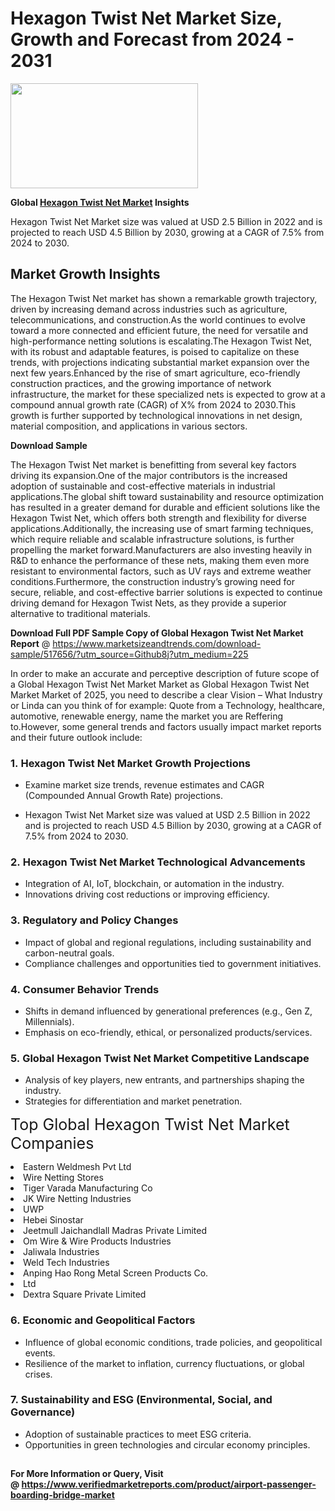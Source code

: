<H1>Hexagon Twist Net Market Size, Growth and Forecast from 2024 - 2031</H1><img class="aligncenter size-medium wp-image-584254" src="https://thirdeyenews.in/wp-content/uploads/2024/09/Global-Market-Research-300x168.jpeg" alt="" width="300" height="168" /><p><strong>Global&nbsp;<a href="https://www.marketsizeandtrends.com/download-sample/517656/?utm_source=Github8j?utm_medium=225">Hexagon Twist Net Market</a> Insights</strong></p><p>Hexagon Twist Net Market size was valued at USD 2.5 Billion in 2022 and is projected to reach USD 4.5 Billion by 2030, growing at a CAGR of 7.5% from 2024 to 2030.</p><p><h2>Market Growth Insights</h2> <p>The Hexagon Twist Net market has shown a remarkable growth trajectory, driven by increasing demand across industries such as agriculture, telecommunications, and construction.As the world continues to evolve toward a more connected and efficient future, the need for versatile and high-performance netting solutions is escalating.The Hexagon Twist Net, with its robust and adaptable features, is poised to capitalize on these trends, with projections indicating substantial market expansion over the next few years.Enhanced by the rise of smart agriculture, eco-friendly construction practices, and the growing importance of network infrastructure, the market for these specialized nets is expected to grow at a compound annual growth rate (CAGR) of X% from 2024 to 2030.This growth is further supported by technological innovations in net design, material composition, and applications in various sectors.</p> <p><strong>Download Sample</strong></p> <p>The Hexagon Twist Net market is benefitting from several key factors driving its expansion.One of the major contributors is the increased adoption of sustainable and cost-effective materials in industrial applications.The global shift toward sustainability and resource optimization has resulted in a greater demand for durable and efficient solutions like the Hexagon Twist Net, which offers both strength and flexibility for diverse applications.Additionally, the increasing use of smart farming techniques, which require reliable and scalable infrastructure solutions, is further propelling the market forward.Manufacturers are also investing heavily in R&D to enhance the performance of these nets, making them even more resistant to environmental factors, such as UV rays and extreme weather conditions.Furthermore, the construction industry’s growing need for secure, reliable, and cost-effective barrier solutions is expected to continue driving demand for Hexagon Twist Nets, as they provide a superior alternative to traditional materials.</p> <p><span class=""><strong>Download Full PDF Sample Copy of Global Hexagon Twist Net Market Report</strong> @ <a href="https://www.marketsizeandtrends.com/download-sample/517656/?utm_source=Github8j?utm_medium=225" target="_blank">https://www.marketsizeandtrends.com/download-sample/517656/?utm_source=Github8j?utm_medium=225</a></span></p><p>In order to make an accurate and perceptive description of future scope of a Global&nbsp;Hexagon Twist Net Market Market as Global&nbsp;Hexagon Twist Net Market Market of 2025, you need to describe a clear Vision &ndash; What Industry or Linda can you think of for example: Quote from a Technology, healthcare, automotive, renewable energy, name the market you are Reffering to.However, some general trends and factors usually impact market reports and their future outlook include:</p><h3>1.&nbsp;<strong>Hexagon Twist Net Market Growth Projections</strong></h3><ul><li>Examine market size trends, revenue estimates and CAGR (Compounded Annual Growth Rate) projections.</li><li><p>Hexagon Twist Net Market size was valued at USD 2.5 Billion in 2022 and is projected to reach USD 4.5 Billion by 2030, growing at a CAGR of 7.5% from 2024 to 2030.</p></li></ul><h3>2.&nbsp;<strong>Hexagon Twist Net Market Technological Advancements</strong></h3><ul><li>Integration of AI, IoT, blockchain, or automation in the industry.</li><li>Innovations driving cost reductions or improving efficiency.</li></ul><h3>3.&nbsp;<strong>Regulatory and Policy Changes</strong></h3><ul><li>Impact of global and regional regulations, including sustainability and carbon-neutral goals.</li><li>Compliance challenges and opportunities tied to government initiatives.</li></ul><h3>4.&nbsp;<strong>Consumer Behavior Trends</strong></h3><ul><li>Shifts in demand influenced by generational preferences (e.g., Gen Z, Millennials).</li><li>Emphasis on eco-friendly, ethical, or personalized products/services.</li></ul><h3>5.&nbsp;<strong>Global Hexagon Twist Net Market Competitive Landscape</strong></h3><ul><li>Analysis of key players, new entrants, and partnerships shaping the industry.</li><li>Strategies for differentiation and market penetration.</li></ul><p data-pm-slice="1 1 []"><span style="color: inherit; font-family: inherit; font-size: 25px;">Top Global Hexagon Twist Net Market Companies</span></p><div class="" data-test-id=""><p><li>Eastern Weldmesh Pvt Ltd</li><li> Wire Netting Stores</li><li> Tiger Varada Manufacturing Co</li><li> JK Wire Netting Industries</li><li> UWP</li><li> Hebei Sinostar</li><li> Jeetmull Jaichandlall Madras Private Limited</li><li> Om Wire & Wire Products Industries</li><li> Jaliwala Industries</li><li> Weld Tech Industries</li><li> Anping Hao Rong Metal Screen Products Co.</li><li> Ltd</li><li> Dextra Square Private Limited</li></p></div><h3>6.&nbsp;<strong>Economic and Geopolitical Factors</strong></h3><ul><li>Influence of global economic conditions, trade policies, and geopolitical events.</li><li>Resilience of the market to inflation, currency fluctuations, or global crises.</li></ul><h3>7.&nbsp;<strong>Sustainability and ESG (Environmental, Social, and Governance)</strong></h3><ul><li>Adoption of sustainable practices to meet ESG criteria.</li><li>Opportunities in green technologies and circular economy principles.</li></ul><h2><strong style="font-size: 14px;">For More Information or Query, Visit @&nbsp;</strong><a style="background-color: #ffffff; font-size: 14px;" href="https://www.marketsizeandtrends.com/report/hexagon-twist-net-market/" target="_blank">https://www.verifiedmarketreports.com/product/airport-passenger-boarding-bridge-market</a></h2>